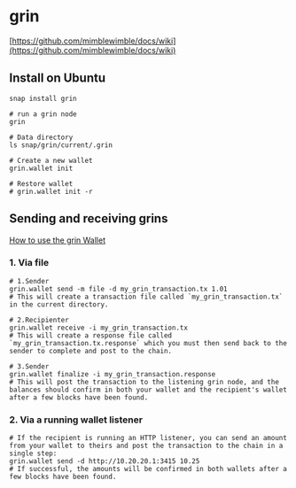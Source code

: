 # grin

[https://github.com/mimblewimble/docs/wiki](https://github.com/mimblewimble/docs/wiki)

## Install on Ubuntu

```console
snap install grin

# run a grin node
grin

# Data directory
ls snap/grin/current/.grin

# Create a new wallet
grin.wallet init

# Restore wallet
# grin.wallet init -r
```

## Sending and receiving grins

[How to use the grin Wallet](https://github.com/mimblewimble/docs/wiki/How-to-use-the-Grin-wallet)

### 1. Via file

```console
# 1.Sender
grin.wallet send -m file -d my_grin_transaction.tx 1.01
# This will create a transaction file called `my_grin_transaction.tx` in the current directory.

# 2.Recipienter
grin.wallet receive -i my_grin_transaction.tx
# This will create a response file called `my_grin_transaction.tx.response` which you must then send back to the sender to complete and post to the chain.

# 3.Sender
grin.wallet finalize -i my_grin_transaction.response
# This will post the transaction to the listening grin node, and the balances should confirm in both your wallet and the recipient's wallet after a few blocks have been found.
```

### 2. Via a running wallet listener

```console
# If the recipient is running an HTTP listener, you can send an amount from your wallet to theirs and post the transaction to the chain in a single step:
grin.wallet send -d http://10.20.20.1:3415 10.25
# If successful, the amounts will be confirmed in both wallets after a few blocks have been found.
```

